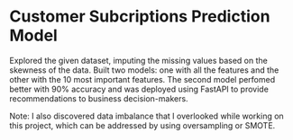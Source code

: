 # Customer Subcriptions Prediction Model
Explored the given dataset, imputing the missing values based on the skewness of the data.
Built two models: one with all the features and the other with the 10 most important features. The second model perfomed better with 90% accuracy and was deployed using FastAPI to provide recommendations to business decision-makers.

Note: I also discovered data imbalance that I overlooked while working on this project, which can be addressed by using oversampling or SMOTE.

